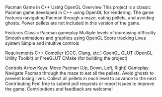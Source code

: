 Pacman Game in C++ Using OpenGL
Overview
This project is a classic Pacman game developed in C++ using OpenGL for rendering. The game features navigating Pacman through a maze, eating pellets, and avoiding ghosts. Power pellets are not included in this version of the game.

Features
Classic Pacman gameplay
Multiple levels of increasing difficulty
Smooth animations and graphics using OpenGL
Score tracking
Lives system
Simple and intuitive controls

Requirements
C++ Compiler (GCC, Clang, etc.)
OpenGL
GLUT (OpenGL Utility Toolkit) or FreeGLUT
CMake (for building the project)







Controls
Arrow Keys: Move Pacman (Up, Down, Left, Right)
Gameplay
Navigate Pacman through the maze to eat all the pellets.
Avoid ghosts to prevent losing lives.
Collect all pellets in each level to advance to the next.
Contributing
Feel free to submit pull requests or report issues to improve the game. Contributions and feedback are welcome!
